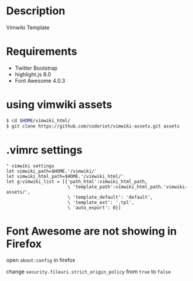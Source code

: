 # Description
Vimwiki Template

# Requirements
 * Twitter Bootstrap
 * highlight.js 8.0
 * Font Awesome 4.0.3

# using vimwiki assets
```sh
$ cd $HOME/vimwiki_html/
$ git clone https://github.com/coderiot/vimwiki-assets.git assets
```

# .vimrc settings
```vim
" vimwiki settings
let vimwiki_path=$HOME.'/vimwiki/'
let vimwiki_html_path=$HOME.'/vimwiki_html/'
let g:vimwiki_list = [{'path_html':vimwiki_html_path,
                       \ 'template_path':vimwiki_html_path.'vimwiki-assets/',
                       \ 'template_default': 'default',
                       \ 'template_ext': '.tpl',
                       \ 'auto_export': 0}]
```

# Font Awesome are not showing in Firefox
open `about:config` in firefox

change `security.fileuri.strict_origin_policy` from `true` to `false`
